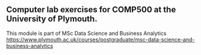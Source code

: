 Computer lab exercises for COMP500 at the University of Plymouth.
------------------------------------------------------------------

This module is part of 
MSc Data Science and Business Analytics
https://www.plymouth.ac.uk/courses/postgraduate/msc-data-science-and-business-analytics


